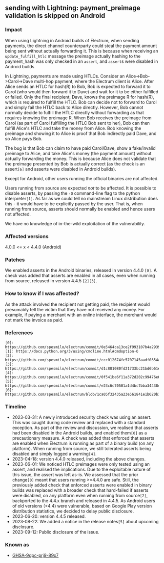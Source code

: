 ## sending with Lightning: payment_preimage validation is skipped on Android


### Impact
When using Lightning in Android builds of Electrum, when sending payments, the direct channel counterparty could steal the payment amount being sent without actually forwarding it. This is because when receiving an `update_fulfill_htlc` message the preimage actually hashing to the payment_hash was only checked in an `assert`, and `assert`s were disabled in Android builds.

In Lightning, payments are made using HTLCs. Consider an Alice->Bob->Carol->Dave multi-hop payment, where the Electrum client is Alice. After Alice sends an HTLC for hash(R) to Bob, Bob is expected to forward it to Carol (who would then forward it to Dave) and wait for it to be either fulfilled or failed. Only the final recipient, Dave, knows the preimage R for hash(R), which is required to fulfill the HTLC. Bob can decide not to forward to Carol and simply fail the HTLC back to Alice directly. However, Bob cannot normally decide to fulfill the HTLC directly without forwarding as that requires knowing the preimage R. When Bob receives the preimage from Carol (as part of Carol fulfilling the HTLC Bob sent to her), Bob can then fulfill Alice's HTLC and take the money from Alice. Bob knowing the preimage and showing it to Alice is proof that Bob indirectly paid Dave, and so Alice pays Bob.

The bug is that Bob can claim to have paid Carol/Dave, show a fake/invalid preimage to Alice, and take Alice's money (the payment amount) without actually forwarding the money. This is because Alice does not validate that the preimage presented by Bob is actually correct (as the check is an assert`[6]` and asserts were disabled in Android builds).

Except for Android, other users running the official binaries are not affected.

Users running from source are expected *not* to be affected. It is possible to disable asserts, by passing the `-O` command-line flag to the python interpreter`[1]`. As far as we could tell no mainstream Linux distribution does this - it would have to be explicitly passed by the user. That is, when running from source, asserts should normally be enabled and hence users not affected.

We have no knowledge of in-the-wild exploitation of the vulnerability.


### Affected versions

4.0.0 <= x < 4.4.0 (Android)


### Patches
We enabled asserts in the Android binaries, released in version 4.4.0 `[0]`.
A check was added that asserts are enabled in all cases, even when running from source, released in version 4.4.5 `[2][3]`.


### How to know if I was affected?
As the attack involved the recipient not getting paid, the recipient would presumably tell the victim that they have not received any money. For example, if paying a merchant with an online interface, the merchant would not mark the invoice as paid.


### References
```
[0]: https://github.com/spesmilo/electrum/commit/0e5464ca13ce2f993107b4a293982ea4bfc434b5
[1]: https://docs.python.org/3/using/cmdline.html#cmdoption-O
[2]: https://github.com/spesmilo/electrum/commit/ccc012674fc5707145aadf035440f6d63c9d5bbc
[3]: https://github.com/spesmilo/electrum/commit/d1c881080fd21733bc21bd6b61e62247a2960a9d
[4]: https://github.com/spesmilo/electrum/commit/0f541be6f11a372d202c99476e6d051184006bba
[5]: https://github.com/spesmilo/electrum/commit/e23c6c70501a1d4bc7bba34438ce7b4e84894191
[6]: https://github.com/spesmilo/electrum/blob/1ca05f32435a23e561841e1b620b1c7620c29d83/electrum/lnchannel.py#L1432
```


### Timeline
- 2023-03-31: A newly introduced security check was using an assert. This was caught during code review and replaced with a standard exception. As part of the review and discussion, we realised that asserts had been disabled in the Android builds, and enabled them`[0]` as a precautionary measure. A check was added that enforced that asserts are enabled when Electrum is running as part of a binary build (on any platform). When running from source, we still tolerated asserts being disabled and simply logged a warning`[4]`.
- 2023-04-18: version 4.4.0 released, including the above changes.
- 2023-06-01: We noticed HTLC preimages were only tested using an assert, and realised the implications. Due to the exploitable nature of this issue, the assert was left as-is. We assessed that the prior change`[0]` meant that users running >=4.4.0 are safe. Still, the previously added check that enforced asserts were enabled in binary builds was replaced with a broader check that hard-failed if asserts were disabled, on any platform even when running from source`[2]`, backported to the 4.4.x branch and released in 4.4.5. As Android users of old versions (<4.4) were vulnerable, based on Google Play version distribution statistics, we decided to delay public disclosure.
- 2023-06-20: version 4.4.5 released.
- 2023-08-22: We added a notice in the release notes`[5]` about upcoming disclosure.
- 2023-09-12: Public disclosure of the issue.


### Known as

- [GHSA-9gpc-prj9-89x7](https://github.com/spesmilo/electrum/security/advisories/GHSA-9gpc-prj9-89x7)
